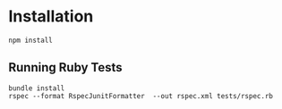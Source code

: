 # Installation

```
npm install
```

## Running Ruby Tests

```
bundle install
rspec --format RspecJunitFormatter  --out rspec.xml tests/rspec.rb
```

